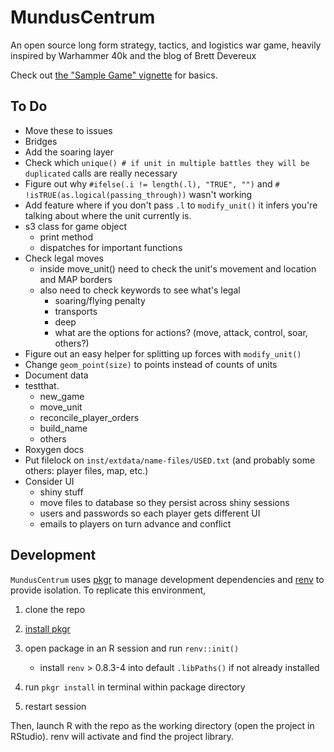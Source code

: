 # MundusCentrum
An open source long form strategy, tactics, and logistics war game, heavily inspired by Warhammer 40k and the blog of Brett Devereux

Check out [the "Sample Game" vignette](https://seth127.github.io/MundusCentrum/sample-game) for basics.

## To Do

* Move these to issues
* Bridges
* Add the soaring layer
* Check which `unique() # if unit in multiple battles they will be duplicated` calls are really necessary
* Figure out why `#ifelse(.i != length(.l), "TRUE", "")` and  `# !isTRUE(as.logical(passing_through))` wasn't working
* Add feature where if you don't pass `.l` to `modify_unit()` it infers you're talking about where the unit currently is.
* s3 class for game object
  * print method
  * dispatches for important functions
* Check legal moves
  * inside move_unit() need to check the unit's movement and location and MAP borders
  * also need to check keywords to see what's legal
    * soaring/flying penalty
    * transports
    * deep
    * what are the options for actions? (move, attack, control, soar, others?)
* Figure out an easy helper for splitting up forces with `modify_unit()`
* Change `geom_point(size)` to points instead of counts of units
* Document data
* testthat. 
  * new_game
  * move_unit
  * reconcile_player_orders
  * build_name
  * others
* Roxygen docs
* Put filelock on `inst/extdata/name-files/USED.txt` (and probably some others: player files, map, etc.)
* Consider UI
  * shiny stuff
  * move files to database so they persist across shiny sessions
  * users and passwords so each player gets different UI
  * emails to players on turn advance and conflict

## Development

`MundusCentrum` uses [pkgr](https://github.com/metrumresearchgroup/pkgr) to manage
development dependencies and [renv](https://rstudio.github.io/renv/) to
provide isolation. To replicate this environment,

1.  clone the repo

2.  [install pkgr](https://github.com/metrumresearchgroup/pkgr#getting-started)

3.  open package in an R session and run `renv::init()`
    
      - install `renv` \> 0.8.3-4 into default `.libPaths()` if not
        already installed

4.  run `pkgr install` in terminal within package directory

5.  restart session

Then, launch R with the repo as the working directory (open the project
in RStudio). renv will activate and find the project library.
